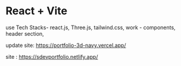 # React + Vite

use Tech Stacks- react.js, Three.js, tailwind.css, 
work - components, header section, 


update site: https://portfolio-3d-navy.vercel.app/


site : https://sdevportfolio.netlify.app/
